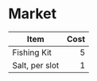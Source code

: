 # Market

| Item           | Cost |
| -------------- | ---: |
| Fishing Kit    |    5 |
| Salt, per slot |    1 |

